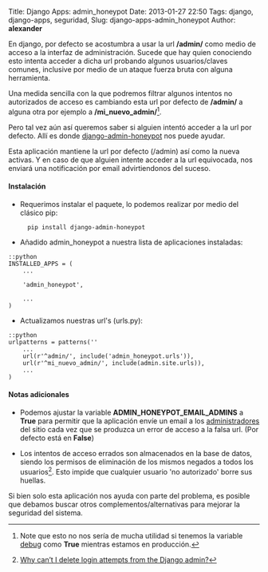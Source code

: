 Title: Django Apps: admin_honeypot
Date: 2013-01-27 22:50
Tags: django, django-apps, seguridad,
Slug: django-apps-admin_honeypot
Author: __alexander__

En django, por defecto se acostumbra a usar la url **/admin/** como medio de acceso a la interfaz de administración. Sucede que hay quien conociendo esto intenta acceder a dicha url probando algunos usuarios/claves comunes, inclusive por medio de un ataque fuerza bruta con alguna herramienta.

Una medida sencilla con la que podremos filtrar algunos intentos no autorizados de acceso es cambiando esta url por defecto de **/admin/** a alguna otra por ejemplo a **/mi_nuevo_admin/**[^debug].

Pero tal vez aún así queremos saber si alguien intentó acceder a la url por defecto. Allí es donde [django-admin-honeypot][django-admin-honeypot] nos puede ayudar.

Esta aplicación mantiene la url por defecto (/admin) así como la nueva activas. Y en caso de que alguien intente acceder a la url equivocada, nos enviará una notificación por email advirtiendonos del suceso.

#### Instalación

- Requerimos instalar el paquete, lo podemos realizar por medio del clásico pip:

        pip install django-admin-honeypot

- Añadido admin_honeypot a nuestra lista de aplicaciones instaladas:

~~~
::python
INSTALLED_APPS = (
    ...

    'admin_honeypot',

    ...
)
~~~

- Actualizamos nuestras url's (urls.py):

~~~
::python
urlpatterns = patterns(''
    ...
    url(r'^admin/', include('admin_honeypot.urls')),
    url(r'^mi_nuevo_admin/', include(admin.site.urls)),
    ...
)
~~~

#### Notas adicionales

- Podemos ajustar la variable **ADMIN_HONEYPOT_EMAIL_ADMINS** a **True** para permitir que la aplicación envíe un email a los [administradores][admins] del sitio cada vez que se produzca un error de acceso a la falsa url. (Por defecto está en **False**)

- Los intentos de acceso errados son almacenados en la base de datos, siendo los permisos de eliminación de los mismos negados a todos los usuarios[^delete-login]. Esto impide que cualquier usuario 'no autorizado' borre sus huellas.

Si bien solo esta aplicación nos ayuda con parte del problema, es posible que debamos buscar otros complementos/alternativas para mejorar la seguridad del sistema.


[^debug]: Note que esto no nos sería de mucha utilidad si tenemos la variable [debug][debug] como **True** mientras estamos en producción.
[^delete-login]: [Why can’t I delete login attempts from the Django admin?][delete-login]

[admins]: https://docs.djangoproject.com/en/1.5/ref/settings/#admins
[debug]: https://docs.djangoproject.com/en/1.5/ref/settings/#debug
[django-admin-honeypot]: http://django-admin-honeypot.readthedocs.org/en/latest/
[delete-login]: http://django-admin-honeypot.readthedocs.org/en/latest/manual/faq.html#why-can-t-i-delete-login-attempts-from-the-django-admin